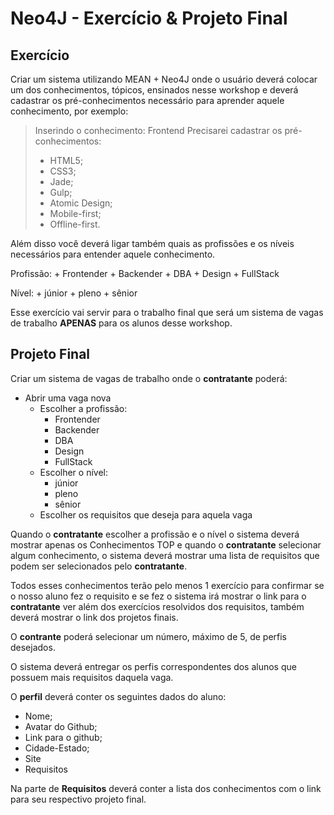 # Neo4J - Exercício & Projeto Final

## Exercício

Criar um sistema utilizando MEAN + Neo4J onde o usuário deverá colocar um dos conhecimentos, tópicos, ensinados nesse workshop e deverá cadastrar os pré-conhecimentos necessário para aprender aquele conhecimento, por exemplo:

> Inserindo o conhecimento: Frontend
> Precisarei cadastrar os pré-conhecimentos:
> - HTML5;
> - CSS3;
> - Jade;
> - Gulp;
> - Atomic Design;
> - Mobile-first;
> - Offline-first.

Além disso você deverá ligar também quais as profissões e os níveis necessários para entender aquele conhecimento.

Profissão:
    + Frontender
    + Backender
    + DBA
    + Design
    + FullStack

Nível:
    + júnior
    + pleno
    + sênior

Esse exercício vai servir para o trabalho final que será um sistema de vagas de trabalho **APENAS** para os alunos desse workshop.

## Projeto Final

Criar um sistema de vagas de trabalho onde o **contratante** poderá:

- Abrir uma vaga nova
    + Escolher a profissão:
        * Frontender
        * Backender
        * DBA
        * Design
        * FullStack
    + Escolher o nível:
        * júnior
        * pleno
        * sênior
    + Escolher os requisitos que deseja para aquela vaga

Quando o **contratante** escolher a profissão e o nível o sistema deverá mostrar apenas os Conhecimentos TOP e quando o **contratante** selecionar algum conhecimento, o sistema deverá mostrar uma lista de requisitos que podem ser selecionados pelo **contratante**.

Todos esses conhecimentos terão pelo menos 1 exercício para confirmar se o nosso aluno fez o requisito e se fez o sistema irá mostrar o link para o **contratante** ver além dos exercícios resolvidos dos requisitos, também deverá mostrar o link dos projetos finais.

O **contrante** poderá selecionar um número, máximo de 5, de perfis desejados.

O sistema deverá entregar os perfis correspondentes dos alunos que possuem mais requisitos daquela vaga.

O **perfil** deverá conter os seguintes dados do aluno:

- Nome;
- Avatar do Github;
- Link para o github;
- Cidade-Estado;
- Site
- Requisitos

Na parte de **Requisitos** deverá conter a lista dos conhecimentos com o link para seu respectivo projeto final.






